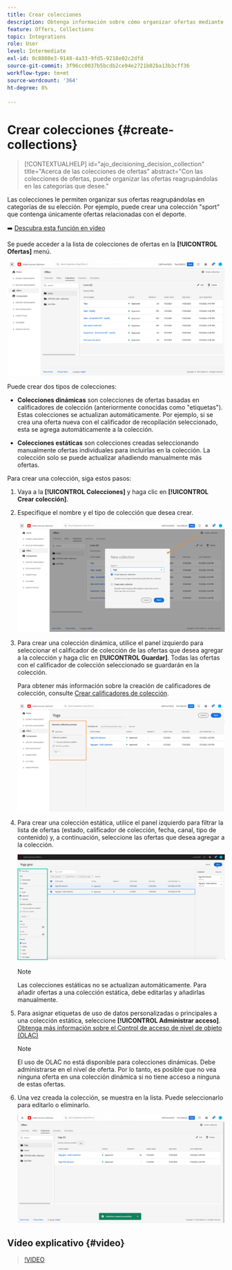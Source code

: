```yaml
---
title: Crear colecciones
description: Obtenga información sobre cómo organizar ofertas mediante colecciones
feature: Offers, Collections
topic: Integrations
role: User
level: Intermediate
exl-id: 0c8808e3-9148-4a33-9fd5-9218e02c2dfd
source-git-commit: 3f96cc0037b5bcdb2ce94e2721b02ba13b3cff36
workflow-type: tm+mt
source-wordcount: '364'
ht-degree: 8%

---
```


# Crear colecciones {#create-collections}

>[!CONTEXTUALHELP]
>id="ajo_decisioning_decision_collection"
>title="Acerca de las colecciones de ofertas"
>abstract="Con las colecciones de ofertas, puede organizar las ofertas reagrupándolas en las categorías que desee."

Las colecciones le permiten organizar sus ofertas reagrupándolas en categorías de su elección. Por ejemplo, puede crear una colección &quot;sport&quot; que contenga únicamente ofertas relacionadas con el deporte.

➡️ [Descubra esta función en vídeo](#video)

Se puede acceder a la lista de colecciones de ofertas en la **[!UICONTROL Ofertas]** menú.

![](../assets/collections_list.png)

Puede crear dos tipos de colecciones:

* **Colecciones dinámicas** son colecciones de ofertas basadas en calificadores de colección (anteriormente conocidas como &quot;etiquetas&quot;). Estas colecciones se actualizan automáticamente. Por ejemplo, si se crea una oferta nueva con el calificador de recopilación seleccionado, esta se agrega automáticamente a la colección.

* **Colecciones estáticas** son colecciones creadas seleccionando manualmente ofertas individuales para incluirlas en la colección. La colección solo se puede actualizar añadiendo manualmente más ofertas.

Para crear una colección, siga estos pasos:

1. Vaya a la **[!UICONTROL Colecciones]** y haga clic en **[!UICONTROL Crear colección]**.

1. Especifique el nombre y el tipo de colección que desea crear.

   ![](../assets/collection_create.png)

1. Para crear una colección dinámica, utilice el panel izquierdo para seleccionar el calificador de colección de las ofertas que desea agregar a la colección y haga clic en **[!UICONTROL Guardar]**. Todas las ofertas con el calificador de colección seleccionado se guardarán en la colección.

   Para obtener más información sobre la creación de calificadores de colección, consulte [Crear calificadores de colección](../offer-library/creating-tags.md).

   ![](../assets/dynamic_collection.png)

1. Para crear una colección estática, utilice el panel izquierdo para filtrar la lista de ofertas (estado, calificador de colección, fecha, canal, tipo de contenido) y, a continuación, seleccione las ofertas que desea agregar a la colección.

   ![](../assets/static_collection.png)

   >[!NOTE]
   >
   >Las colecciones estáticas no se actualizan automáticamente. Para añadir ofertas a una colección estática, debe editarlas y añadirlas manualmente.

1. Para asignar etiquetas de uso de datos personalizadas o principales a una colección estática, seleccione **[!UICONTROL Administrar acceso]**. [Obtenga más información sobre el Control de acceso de nivel de objeto (OLAC)](../../administration/object-based-access.md)

   >[!NOTE]
   >
   >El uso de OLAC no está disponible para colecciones dinámicas. Debe administrarse en el nivel de oferta. Por lo tanto, es posible que no vea ninguna oferta en una colección dinámica si no tiene acceso a ninguna de estas ofertas.

1. Una vez creada la colección, se muestra en la lista. Puede seleccionarlo para editarlo o eliminarlo.

   ![](../assets/collection_created.png)

## Vídeo explicativo {#video}

>[!VIDEO](https://video.tv.adobe.com/v/329376?quality=12)


